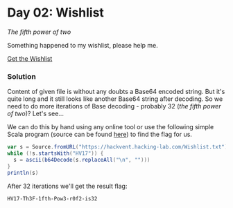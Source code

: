# Day 02: Wishlist

*The fifth power of two*

Something happened to my wishlist, please help me.

[Get the Wishlist](files/Wishlist.txt "Wishlist.txt")

### Solution

Content of given file is without any doubts a Base64 encoded string. But it's quite long and it still looks like another Base64 string after decoding. So we need to do more iterations of Base decoding - probably 32 (*the fifth power of two*)? Let's see...

We can do this by hand using any online tool or use the following simple Scala program (source can be found [here](../../src/main/scala/hackvent2017/Day02.scala)) to find the flag for us. 

```scala
var s = Source.fromURL("https://hackvent.hacking-lab.com/Wishlist.txt").mkString
while (!s.startsWith("HV17")) {
  s = ascii(b64Decode(s.replaceAll("\n", "")))
}
println(s)
```

After 32 iterations we'll get the result flag:

```
HV17-Th3F-1fth-Pow3-r0f2-is32
```